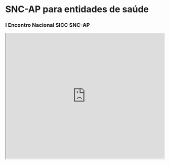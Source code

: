 # SNC-AP para entidades de saúde
### I Encontro Nacional SICC SNC-AP


<div style='position: relative; width: 100%; height: 0px; padding-bottom: 79%;'>
<iframe src='https://view.officeapps.live.com/op/embed.aspx?src=https://spmssicc.github.io/pages/pptx/I_encontro_nacional_SICC_SNCAP.pptx' style='position: absolute; border-top:0; width: 99.5%; height: 100%; margin:0 auto 0 auto; alignment: middle;' title='Apresentação Powerpoint SICC SNC-AP'></iframe>
</div>

